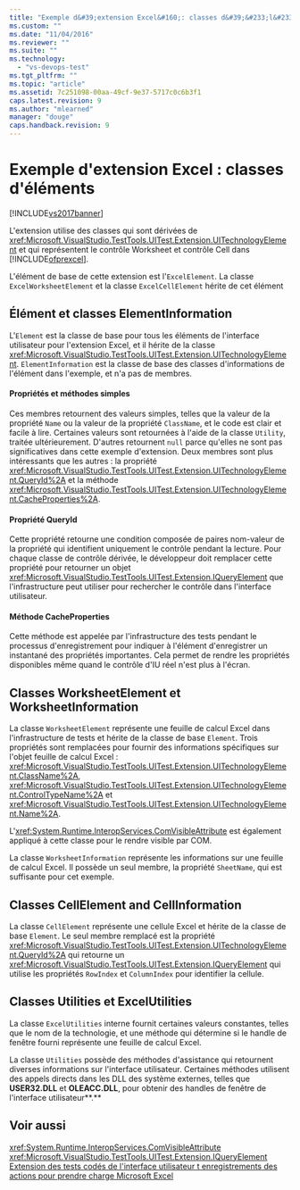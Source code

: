 ```yaml
---
title: "Exemple d&#39;extension Excel&#160;: classes d&#39;&#233;l&#233;ments | Microsoft Docs"
ms.custom: ""
ms.date: "11/04/2016"
ms.reviewer: ""
ms.suite: ""
ms.technology: 
  - "vs-devops-test"
ms.tgt_pltfrm: ""
ms.topic: "article"
ms.assetid: 7c251098-00aa-49cf-9e37-5717c0c6b3f1
caps.latest.revision: 9
ms.author: "mlearned"
manager: "douge"
caps.handback.revision: 9
---
```

# Exemple d&#39;extension Excel&#160;: classes d&#39;&#233;l&#233;ments
[!INCLUDE[vs2017banner](../code-quality/includes/vs2017banner.md)]

L'extension utilise des classes qui sont dérivées de <xref:Microsoft.VisualStudio.TestTools.UITest.Extension.UITechnologyElement> et qui représentent le contrôle Worksheet et contrôle Cell dans [!INCLUDE[ofprexcel](../test/includes/ofprexcel_md.md)].  
  
 L'élément de base de cette extension est l'`ExcelElement`.  La classe `ExcelWorksheetElement` et la classe `ExcelCellElement` hérite de cet élément  
  
## Élément et classes ElementInformation  
 L'`Element` est la classe de base pour tous les éléments de l'interface utilisateur pour l'extension Excel, et il hérite de la classe <xref:Microsoft.VisualStudio.TestTools.UITest.Extension.UITechnologyElement>.  `ElementInformation` est la classe de base des classes d'informations de l'élément dans l'exemple, et n'a pas de membres.  
  
#### Propriétés et méthodes simples  
 Ces membres retournent des valeurs simples, telles que la valeur de la propriété `Name` ou la valeur de la propriété `ClassName`, et le code est clair et facile à lire.  Certaines valeurs sont retournées à l'aide de la classe `Utility`, traitée ultérieurement.  D'autres retournent `null` parce qu'elles ne sont pas significatives dans cette exemple d'extension.  Deux membres sont plus intéressants que les autres : la propriété <xref:Microsoft.VisualStudio.TestTools.UITest.Extension.UITechnologyElement.QueryId%2A> et la méthode <xref:Microsoft.VisualStudio.TestTools.UITest.Extension.UITechnologyElement.CacheProperties%2A>.  
  
#### Propriété QueryId  
 Cette propriété retourne une condition composée de paires nom\-valeur de la propriété qui identifient uniquement le contrôle pendant la lecture.  Pour chaque classe de contrôle dérivée, le développeur doit remplacer cette propriété pour retourner un objet <xref:Microsoft.VisualStudio.TestTools.UITest.Extension.IQueryElement> que l'infrastructure peut utiliser pour rechercher le contrôle dans l'interface utilisateur.  
  
#### Méthode CacheProperties  
 Cette méthode est appelée par l'infrastructure des tests pendant le processus d'enregistrement pour indiquer à l'élément d'enregistrer un instantané des propriétés importantes.  Cela permet de rendre les propriétés disponibles même quand le contrôle d'IU réel n'est plus à l'écran.  
  
## Classes WorksheetElement et WorksheetInformation  
 La classe `WorksheetElement` représente une feuille de calcul Excel dans l'infrastructure de tests et hérite de la classe de base `Element`.  Trois propriétés sont remplacées pour fournir des informations spécifiques sur l'objet feuille de calcul Excel : <xref:Microsoft.VisualStudio.TestTools.UITest.Extension.UITechnologyElement.ClassName%2A>, <xref:Microsoft.VisualStudio.TestTools.UITest.Extension.UITechnologyElement.ControlTypeName%2A> et <xref:Microsoft.VisualStudio.TestTools.UITest.Extension.UITechnologyElement.Name%2A>.  
  
 L'<xref:System.Runtime.InteropServices.ComVisibleAttribute> est également appliqué à cette classe pour le rendre visible par COM.  
  
 La classe `WorksheetInformation` représente les informations sur une feuille de calcul Excel.  Il possède un seul membre, la propriété `SheetName`, qui est suffisante pour cet exemple.  
  
## Classes CellElement and CellInformation  
 La classe `CellElement` représente une cellule Excel et hérite de la classe de base `Element`.  Le seul membre remplacé est la propriété <xref:Microsoft.VisualStudio.TestTools.UITest.Extension.UITechnologyElement.QueryId%2A> qui retourne un <xref:Microsoft.VisualStudio.TestTools.UITest.Extension.IQueryElement> qui utilise les propriétés `RowIndex` et `ColumnIndex` pour identifier la cellule.  
  
## Classes Utilities et ExcelUtilities  
 La classe `ExcelUtilities` interne fournit certaines valeurs constantes, telles que le nom de la technologie, et une méthode qui détermine si le handle de fenêtre fourni représente une feuille de calcul Excel.  
  
 La classe `Utilities` possède des méthodes d'assistance qui retournent diverses informations sur l'interface utilisateur.  Certaines méthodes utilisent des appels directs dans les DLL des système externes, telles que **USER32.DLL** et **OLEACC.DLL**, pour obtenir des handles de fenêtre de l'interface utilisateur**.**  
  
## Voir aussi  
 <xref:System.Runtime.InteropServices.ComVisibleAttribute>   
 <xref:Microsoft.VisualStudio.TestTools.UITest.Extension.IQueryElement>   
 [Extension des tests codés de l'interface utilisateur t enregistrements des actions pour prendre charge Microsoft Excel](../test/extending-coded-ui-tests-and-action-recordings-to-support-microsoft-excel.md)